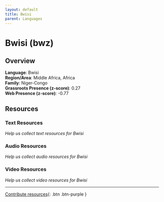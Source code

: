 ```yaml
---
layout: default
title: Bwisi
parent: Languages
---
```


# Bwisi (bwz)

## Overview

**Language**: Bwisi  
**Region/Area**: Middle Africa, Africa  
**Family**: Niger-Congo  
**Grassroots Presence (z-score)**: 0.27  
**Web Presence (z-score)**: -0.77  

## Resources

### Text Resources
*Help us collect text resources for Bwisi*

### Audio Resources
*Help us collect audio resources for Bwisi*

### Video Resources
*Help us collect video resources for Bwisi*

---

[Contribute resources](https://forms.office.com/e/1SfLJx3u1r){: .btn .btn-purple }
